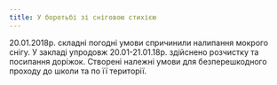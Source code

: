 ```yaml
---
title: У боротьбі зі сніговою стихією
---
```


20.01.2018р. складні погодні умови спричинили налипання мокрого снігу. У закладі упродовж 20.01-21.01.18р. здійснено розчистку та посипання доріжок. Створені належні умови для безперешкодного проходу до школи та по її території.

<slideshow id="_/72157690870656541" />
